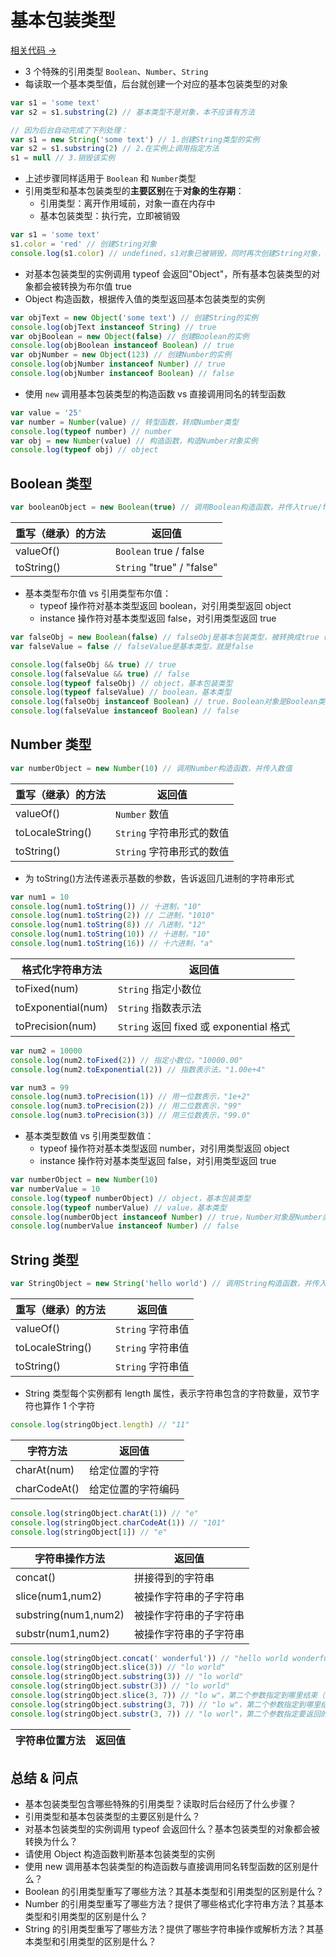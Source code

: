 # 基本包装类型

<a href="https://github.com/simon9124/my_demos/blob/master/javascript%E9%AB%98%E7%BA%A7%E7%A8%8B%E5%BA%8F%E8%AE%BE%E8%AE%A1/%E7%AC%AC5%E7%AB%A0%20%E5%BC%95%E7%94%A8%E7%B1%BB%E5%9E%8B/5.6.%E5%9F%BA%E6%9C%AC%E5%8C%85%E8%A3%85%E7%B1%BB%E5%9E%8B.js" target="_blank">相关代码 →</a>

- 3 个特殊的引用类型 `Boolean`、`Number`、`String`
- 每读取一个基本类型值，后台就创建一个对应的基本包装类型的对象

```js
var s1 = 'some text'
var s2 = s1.substring(2) // 基本类型不是对象，本不应该有方法

// 因为后台自动完成了下列处理：
var s1 = new String('some text') // 1.创建String类型的实例
var s2 = s1.substring(2) // 2.在实例上调用指定方法
s1 = null // 3.销毁该实例
```

- 上述步骤同样适用于 `Boolean` 和 `Number`类型
- 引用类型和基本包装类型的**主要区别**在于**对象的生存期**：
  - 引用类型：离开作用域前，对象一直在内存中
  - 基本包装类型：执行完，立即被销毁

```js
var s1 = 'some text'
s1.color = 'red' // 创建String对象
console.log(s1.color) // undefined，s1对象已被销毁，同时再次创建String对象，新对象没有color属性
```

- 对基本包装类型的实例调用 typeof 会返回"Object"，所有基本包装类型的对象都会被转换为布尔值 true
- Object 构造函数，根据传入值的类型返回基本包装类型的实例

```js
var objText = new Object('some text') // 创建String的实例
console.log(objText instanceof String) // true
var objBoolean = new Object(false) // 创建Boolean的实例
console.log(objBoolean instanceof Boolean) // true
var objNumber = new Object(123) // 创建Number的实例
console.log(objNumber instanceof Number) // true
console.log(objNumber instanceof Boolean) // false
```

- 使用 `new` 调用基本包装类型的构造函数 vs 直接调用同名的转型函数

```js
var value = '25'
var number = Number(value) // 转型函数，转成Number类型
console.log(typeof number) // number
var obj = new Number(value) // 构造函数，构造Number对象实例
console.log(typeof obj) // object
```

## Boolean 类型

```js
var booleanObject = new Boolean(true) // 调用Boolean构造函数，并传入true/false
```

| 重写（继承）的方法 | 返回值                    |
| ------------------ | ------------------------- |
| valueOf()          | `Boolean` true / false    |
| toString()         | `String` "true" / "false" |

- 基本类型布尔值 vs 引用类型布尔值：
  - typeof 操作符对基本类型返回 boolean，对引用类型返回 object
  - instance 操作符对基本类型返回 false，对引用类型返回 true

```js
var falseObj = new Boolean(false) // falseObj是基本包装类型，被转换成true（所有基本包装类型对象都会被转换成true）
var falseValue = false // falseValue是基本类型，就是false

console.log(falseObj && true) // true
console.log(falseValue && true) // false
console.log(typeof falseObj) // object，基本包装类型
console.log(typeof falseValue) // boolean，基本类型
console.log(falseObj instanceof Boolean) // true，Boolean对象是Boolean类型的实例
console.log(falseValue instanceof Boolean) // false
```

## Number 类型

```js
var numberObject = new Number(10) // 调用Number构造函数，并传入数值
```

| 重写（继承）的方法 | 返回值                    |
| ------------------ | ------------------------- |
| valueOf()          | `Number` 数值             |
| toLocaleString()   | `String` 字符串形式的数值 |
| toString()         | `String` 字符串形式的数值 |

- 为 toString()方法传递表示基数的参数，告诉返回几进制的字符串形式

```js
var num1 = 10
console.log(num1.toString()) // 十进制，"10"
console.log(num1.toString(2)) // 二进制，"1010"
console.log(num1.toString(8)) // 八进制，"12"
console.log(num1.toString(10)) // 十进制，"10"
console.log(num1.toString(16)) // 十六进制，"a"
```

| 格式化字符串方法   | 返回值                                  |
| ------------------ | --------------------------------------- |
| toFixed(num)       | `String` 指定小数位                     |
| toExponential(num) | `String` 指数表示法                     |
| toPrecision(num)   | `String` 返回 fixed 或 exponential 格式 |

```js
var num2 = 10000
console.log(num2.toFixed(2)) // 指定小数位，"10000.00"
console.log(num2.toExponential(2)) // 指数表示法，"1.00e+4"

var num3 = 99
console.log(num3.toPrecision(1)) // 用一位数表示，"1e+2"
console.log(num3.toPrecision(2)) // 用二位数表示，"99"
console.log(num3.toPrecision(3)) // 用三位数表示，"99.0"
```

- 基本类型数值 vs 引用类型数值：
  - typeof 操作符对基本类型返回 number，对引用类型返回 object
  - instance 操作符对基本类型返回 false，对引用类型返回 true

```js
var numberObject = new Number(10)
var numberValue = 10
console.log(typeof numberObject) // object，基本包装类型
console.log(typeof numberValue) // value，基本类型
console.log(numberObject instanceof Number) // true，Number对象是Number类型的实例
console.log(numberValue instanceof Number) // false
```

## String 类型

```js
var StringObject = new String('hello world') // 调用String构造函数，并传入字符串
```

| 重写（继承）的方法 | 返回值            |
| ------------------ | ----------------- |
| valueOf()          | `String` 字符串值 |
| toLocaleString()   | `String` 字符串值 |
| toString()         | `String` 字符串值 |

- String 类型每个实例都有 length 属性，表示字符串包含的字符数量，双节字符也算作 1 个字符

```js
console.log(stringObject.length) // "11"
```

| 字符方法     | 返回值             |
| ------------ | ------------------ |
| charAt(num)  | 给定位置的字符     |
| charCodeAt() | 给定位置的字符编码 |

```js
console.log(stringObject.charAt(1)) // "e"
console.log(stringObject.charCodeAt(1)) // "101"
console.log(stringObject[1]) // "e"
```

| 字符串操作方法       | 返回值                 |
| -------------------- | ---------------------- |
| concat()             | 拼接得到的字符串       |
| slice(num1,num2)     | 被操作字符串的子字符串 |
| substring(num1,num2) | 被操作字符串的子字符串 |
| substr(num1,num2)    | 被操作字符串的子字符串 |

```js
console.log(stringObject.concat(' wonderful')) // "hello world wonderful"
console.log(stringObject.slice(3)) // "lo world"
console.log(stringObject.substring(3)) // "lo world"
console.log(stringObject.substr(3)) // "lo world"
console.log(stringObject.slice(3, 7)) // "lo w"，第二个参数指定到哪里结束（不包含）
console.log(stringObject.substring(3, 7)) // "lo w"，第二个参数指定到哪里结束（不包含）
console.log(stringObject.substr(3, 7)) // "lo worl"，第二个参数指定要返回的字符个数
```

| 字符串位置方法 | 返回值 |
| -------------- | ------ |


## 总结 & 问点

- 基本包装类型包含哪些特殊的引用类型？读取时后台经历了什么步骤？
- 引用类型和基本包装类型的主要区别是什么？
- 对基本包装类型的实例调用 typeof 会返回什么？基本包装类型的对象都会被转换为什么？
- 请使用 Object 构造函数判断基本包装类型的实例
- 使用 new 调用基本包装类型的构造函数与直接调用同名转型函数的区别是什么？
- Boolean 的引用类型重写了哪些方法？其基本类型和引用类型的区别是什么？
- Number 的引用类型重写了哪些方法？提供了哪些格式化字符串方法？其基本类型和引用类型的区别是什么？
- String 的引用类型重写了哪些方法？提供了哪些字符串操作或解析方法？其基本类型和引用类型的区别是什么？
